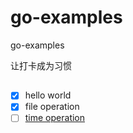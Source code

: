 # go-examples
go-examples

让打卡成为习惯

## 
+ [x] hello world
+ [x] file operation
+ [ ] [time operation](03-timeinfo/timeinfo.go)
